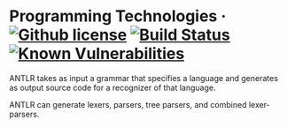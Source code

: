 # Programming Technologies &middot; [![Github license](https://img.shields.io/badge/license-GPLv3-blue.svg)](https://www.gnu.org/licenses/gpl-3.0) [![Build Status](https://travis-ci.org/Blahodatny/Fundamentals_of_Programming_Technologies.svg?branch=master)](https://travis-ci.org/Blahodatny/Fundamentals_of_Programming_Technologies) [![Known Vulnerabilities](https://snyk.io/test/github/Blahodatny/Fundamentals_of_Programming_Technologies/badge.svg?targetFile=pom.xml)](https://snyk.io/test/github/Blahodatny/Fundamentals_of_Programming_Technologies?targetFile=pom.xml)

ANTLR takes as input a grammar that specifies a language and generates as output source code for a recognizer of that language.

ANTLR can generate lexers, parsers, tree parsers, and combined lexer-parsers.